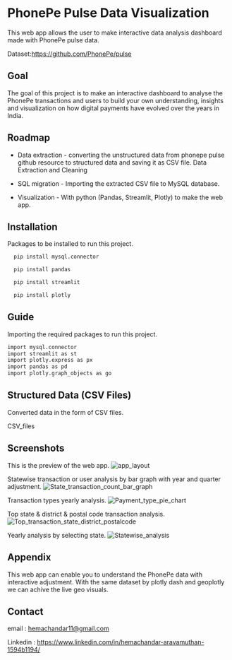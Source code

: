 
# PhonePe Pulse Data Visualization

This web app allows the user to make interactive data analysis dashboard made with PhonePe pulse data.

Dataset:https://github.com/PhonePe/pulse




## Goal

The goal of this project is to make an interactive dashboard to analyse the PhonePe transactions and users to build your own understanding, insights and visualization on how digital payments have evolved over the years in India.
## Roadmap

- Data extraction - converting the unstructured data from phonepe pulse github resource to structured data and saving it as CSV file.
Data Extraction and Cleaning

- SQL migration - Importing the extracted CSV file to MySQL database.

- Visualization - With python (Pandas, Streamlit, Plotly) to make the web app.



## Installation
Packages to be installed to run this project.

```bash
  pip install mysql.connector
```
```bash
  pip install pandas
```
```bash
  pip install streamlit
```
```bash
  pip install plotly
```
## Guide

Importing the required packages to run this project.

```bash
import mysql.connector
import streamlit as st
import plotly.express as px
import pandas as pd
import plotly.graph_objects as go
```
## Structured Data (CSV Files)

Converted data in the form of CSV files.

CSV_files
## Screenshots

This is the preview of the  web app.
![app_layout](https://github.com/HemachandarAravamuthan/PhonePe_Pulse_Data_visualization/assets/141393571/3026081d-b134-44d1-b097-b1ec3b2ce402)

Statewise transaction or user analysis by bar graph with year and quarter adjustment.
![State_transaction_count_bar_graph](https://github.com/HemachandarAravamuthan/PhonePe_Pulse_Data_visualization/assets/141393571/09c12100-aee4-4d3a-afb1-8a302762132a)

Transaction types yearly analysis.
![Payment_type_pie_chart](https://github.com/HemachandarAravamuthan/PhonePe_Pulse_Data_visualization/assets/141393571/517ece66-9176-4949-a1a9-16ab93cef60a)

Top state & district & postal code transaction analysis.
![Top_transaction_state_district_postalcode](https://github.com/HemachandarAravamuthan/PhonePe_Pulse_Data_visualization/assets/141393571/3dd0c3a2-57a4-4756-a5cd-41605c21b7b4)

Yearly analysis by selecting state.
![Statewise_analysis](https://github.com/HemachandarAravamuthan/PhonePe_Pulse_Data_visualization/assets/141393571/bb138b62-1396-47ad-b5df-b7b5828333d7)

## Appendix

This web app can enable you to understand the PhonePe data with interactive adjustment. With the same dataset by plotly dash and geoplotly we can achive the live geo visuals.


## Contact

email : hemachandar11@gmail.com

Linkedin : https://www.linkedin.com/in/hemachandar-aravamuthan-1594b1194/
